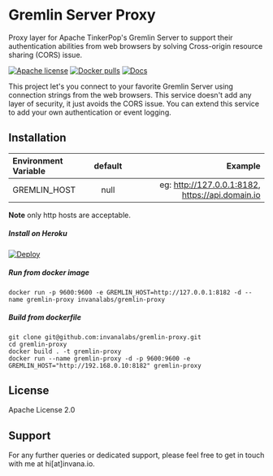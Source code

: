 # Gremlin Server Proxy 

Proxy layer for Apache TinkerPop's Gremlin Server to support their 
authentication abilities from web browsers by solving Cross-origin resource sharing (CORS) issue.

[![Apache license](https://img.shields.io/badge/license-Apache-blue.svg)](https://github.com/invanalabs/gremlin-proxy/blob/master/LICENSE) 
[![Docker pulls](https://img.shields.io/docker/pulls/invanalabs/gremlin-proxy)](https://hub.docker.com/r/invanalabs/gremlin-proxy)
[![Docs](https://img.shields.io/badge/docs-latest%20version-blue)](https://invana.io/docs.html)

This project let's you connect to your favorite Gremlin Server using connection 
strings from the web browsers. This service doesn't add any layer of security, 
it just avoids the CORS issue. You can extend this service to add your own authentication 
or event logging.


## Installation
| Environment Variable        | default           | Example                            |
|:--------------------------- |:-----------------:| ----------------------------------:|
| GREMLIN_HOST                | null              | eg: http://127.0.0.1:8182, https://api.domain.io |
 
**Note** only http hosts are acceptable.

##### Install on Heroku
[![Deploy](https://www.herokucdn.com/deploy/button.svg)](https://heroku.com/deploy?template=https://github.com/invanalabs/graph-explorer/tree/master)


##### Run from docker image
```shell script
docker run -p 9600:9600 -e GREMLIN_HOST=http://127.0.0.1:8182 -d --name gremlin-proxy invanalabs/gremlin-proxy 
```

##### Build from dockerfile
```shell script
git clone git@github.com:invanalabs/gremlin-proxy.git
cd gremlin-proxy
docker build . -t gremlin-proxy 
docker run --name gremlin-proxy -d -p 9600:9600 -e GREMLIN_HOST="http://192.168.0.10:8182" gremlin-proxy 

```

## License 

Apache License 2.0

## Support

For any further queries or dedicated support, please feel free to get in touch with me at hi[at]invana.io.

